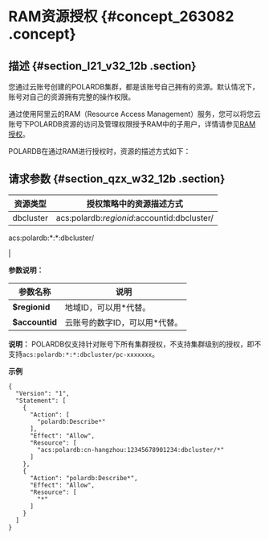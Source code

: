 # RAM资源授权 {#concept_263082 .concept}

## 描述 {#section_l21_v32_12b .section}

您通过云账号创建的POLARDB集群，都是该账号自己拥有的资源。默认情况下，账号对自己的资源拥有完整的操作权限。

通过使用阿里云的RAM（Resource Access Management）服务，您可以将您云账号下POLARDB资源的访问及管理权限授予RAM中的子用户，详情请参见[RAM授权](https://www.alibabacloud.com/help/zh/doc-detail/93736.htm)。

POLARDB在通过RAM进行授权时，资源的描述方式如下：

## 请求参数 {#section_qzx_w32_12b .section}

|资源类型|授权策略中的资源描述方式|
|----|------------|
|dbcluster| acs:polardb:$regionid:$accountid:dbcluster/

 acs:polardb:\*:\*:dbcluster/

 |

**参数说明：**

|参数名称|说明|
|----|--|
|**$regionid**|地域ID，可以用\*代替。|
|**$accountid**|云账号的数字ID，可以用\*代替。|

**说明：** POLARDB仅支持针对账号下所有集群授权，不支持集群级别的授权，即不支持`acs:polardb:*:*:dbcluster/pc-xxxxxxx`。

**示例**

``` {#codeblock_d48_mv4_v00}
{
  "Version": "1",
  "Statement": [
    {
      "Action": [
        "polardb:Describe*"
      ],
      "Effect": "Allow",
      "Resource": [
        "acs:polardb:cn-hangzhou:12345678901234:dbcluster/*"
      ]
    },
    {
      "Action": "polardb:Describe*",
      "Effect": "Allow",
      "Resource": [
        "*"
      ]
    }
  ]
}
```

